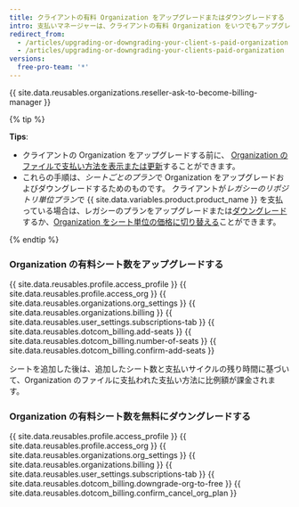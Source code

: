 ```yaml
---
title: クライアントの有料 Organization をアップグレードまたはダウングレードする
intro: 支払いマネージャーは、クライアントの有料 Organization をいつでもアップグレードまたはダウングレードできます。
redirect_from:
  - /articles/upgrading-or-downgrading-your-client-s-paid-organization
  - /articles/upgrading-or-downgrading-your-clients-paid-organization
versions:
  free-pro-team: '*'
---
```


{{ site.data.reusables.organizations.reseller-ask-to-become-billing-manager }}

{% tip %}

**Tips**:
- クライアントの Organization をアップグレードする前に、 [Organization のファイルで支払い方法を表示または更新](/articles/adding-or-editing-a-payment-method)することができます。
- これらの手順は、*シートごとのプラン*で Organization をアップグレードおよびダウングレードするためのものです。 クライアントが*レガシーのリポジトリ単位プラン*で {{ site.data.variables.product.product_name }} を支払っている場合は、レガシーのプランをアップグレードまたは[ダウングレード](/articles/downgrading-your-github-subscription)するか、[Organization をシート単位の価格に切り替える](/articles/upgrading-your-github-subscription)ことができます。

{% endtip %}

### Organization の有料シート数をアップグレードする

{{ site.data.reusables.profile.access_profile }}
{{ site.data.reusables.profile.access_org }}
{{ site.data.reusables.organizations.org_settings }}
{{ site.data.reusables.organizations.billing }}
{{ site.data.reusables.user_settings.subscriptions-tab }}
{{ site.data.reusables.dotcom_billing.add-seats }}
{{ site.data.reusables.dotcom_billing.number-of-seats }}
{{ site.data.reusables.dotcom_billing.confirm-add-seats }}

シートを追加した後は、追加したシート数と支払いサイクルの残り時間に基づいて、Organization のファイルに支払われた支払い方法に比例額が課金されます。

### Organization の有料シート数を無料にダウングレードする

{{ site.data.reusables.profile.access_profile }}
{{ site.data.reusables.profile.access_org }}
{{ site.data.reusables.organizations.org_settings }}
{{ site.data.reusables.organizations.billing }}
{{ site.data.reusables.user_settings.subscriptions-tab }}
{{ site.data.reusables.dotcom_billing.downgrade-org-to-free }}
{{ site.data.reusables.dotcom_billing.confirm_cancel_org_plan }}
